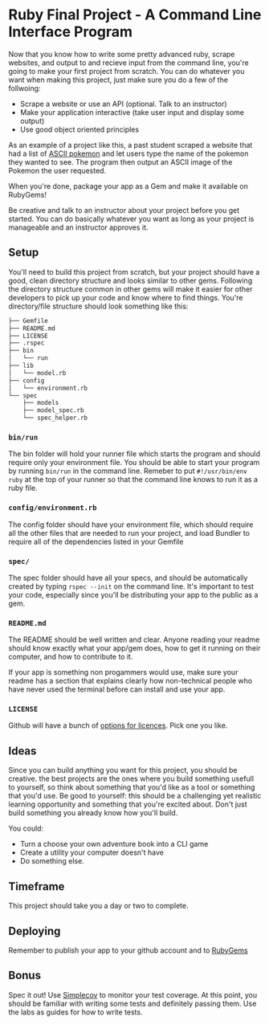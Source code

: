 

# Ruby Final Project - A Command Line Interface Program

Now that you know how to write some pretty advanced ruby, scrape websites, and output to and recieve input from the command line, you're going to make your first project from scratch. You can do whatever you want when making this project, just make sure you do a few of the follwoing:

* Scrape a website or use an API (optional. Talk to an instructor)
* Make your application interactive (take user input and display some output)
* Use good object oriented principles 

As an example of a project like this, a past student scraped a website that had a list of [ASCII pokemon](http://ascii.co.uk/art/pokemon) and let users type the name of the pokemon they wanted to see. The program then output an ASCII image of the Pokemon the user requested.

When you're done, package your app as a Gem and make it available on RubyGems! 

Be creative and talk to an instructor about your project before you get started. You can do basically whatever you want as long as your project is manageable and an instructor approves it. 

## Setup

You'll need to build this project from scratch, but your project should have a good, clean directory structure and looks similar to other gems. Following the directory structure common in other gems will make it easier for other developers to pick up your code and know where to find things. You're directory/file structure should look something like this:

```bash
├── Gemfile
├── README.md
├── LICENSE
├── .rspec
├── bin
│   └── run
├── lib
│   └── model.rb
├── config
│   └── environment.rb
└── spec
    ├── models
    ├── model_spec.rb
    └── spec_helper.rb
```

### `bin/run`
The bin folder will hold your runner file which starts the program and should require only your environment file. You should be able to start your program by running `bin/run` in the command line. Remeber to put `#!/usr/bin/env ruby` at the top of your runner so that the command line knows to run it as a ruby file.

### `config/environment.rb`
The config folder should have your environment file, which should require all the other files that are needed to run your project, and load Bundler to require all of the dependencies listed in your Gemfile

### `spec/`
The spec folder should have all your specs, and should be automatically created by typing `rspec --init` on the command line. It's important to test your code, especially since you'll be distributing your app to the public as a gem.

### `README.md`
The README should be well written and clear. Anyone reading your readme should know exactly what your app/gem does, how to get it running on their computer, and how to contribute to it. 

If your app is something non progammers would use, make sure your readme has a section that explains clearly how non-technical people who have never used the terminal before can install and use your app.

### `LICENSE`
Github will have a bunch of [options for licences](http://choosealicense.com). Pick one you like. 

## Ideas

Since you can build anything you want for this project, you should be creative. the best projects are the ones where you build something usefull to yourself, so think about something that you'd like as a tool or something that you'd use. Be good to yourself: this should be a challenging yet realistic learning opportunity and something that you're excited about. Don't just build something you already know how you'll build. 

You could:
* Turn a choose your own adventure book into a CLI game
* Create a utility your computer doesn't have
* Do something else. 

## Timeframe

This project should take you a day or two to complete. 

## Deploying

Remember to publish your app to your github account and to [RubyGems](https://rubygems.org)

## Bonus

Spec it out! Use [Simplecov](https://github.com/colszowka/simplecov) to monitor your test coverage. At this point, you should be familiar with writing some tests and definitely passing them. Use the labs as guides for how to write tests.
